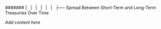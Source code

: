 ####### |   |   |   |   |   |   ├── Spread Between Short-Term and Long-Term Treasuries Over Time

*Add content here*